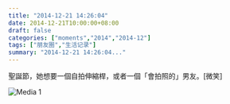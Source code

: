 ```yaml
---
title: "2014-12-21 14:26:04"
date: 2014-12-21T10:00:00+08:00
draft: false
categories: ["moments","2014","2014-12"]
tags: ["朋友圈","生活记录"]
summary: "2014-12-21 14:26:04..."
---
```


聖誕節，她想要一個自拍伸縮桿，或者一個「會拍照的」男友。[微笑]

![Media 1](/Moments/photos/2014-12-21/201412211426040.jpg)


